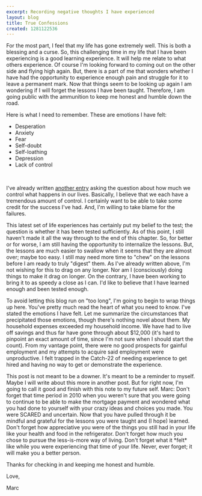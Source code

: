 ```yaml
---
excerpt: Recording negative thoughts I have experienced
layout: blog
title: True Confessions
created: 1281122536
---
```

<p>For the most part, I feel that my life has gone extremely well. This is both a blessing and a curse. So, this challenging time in my life that I have been experiencing is a good learning experience. It will help me relate to what others experience. Of course I'm looking forward to coming out on the other side and flying high again. But, there is a part of me that wonders whether I have had the opportunity to experience enough pain and struggle for it to leave a permanent mark. Now that things seem to be looking up again I am wondering if I will forget the lessons I have been taught. Therefore, I am going public with the ammunition to keep me honest and humble down the road.</p>
<p>Here is what I need to remember. These are emotions I have felt:
</p><ul>
<li>Desperation</li>
<li>Anxiety</li>
<li>Fear</li>
<li>Self-doubt</li>
<li>Self-loathing</li>
<li>Depression</li>
<li>Lack of control</li>
</ul>
<p>&nbsp;</p>
<p>I've already written <a href="/2010/07/31/how-much-control-does-one-have-over-ones-life">another entry</a> asking the question about how much we control what happens in our lives. Basically, I believe that we each have a tremendous amount of control. I certainly want to be able to take some credit for the success I've had. And, I'm willing to take blame for the failures.</p>
<p>This latest set of life experiences has certainly put my belief to the test; the question is whether it has been tested sufficiently. As of this point, I still haven't made it all the way through to the end of this chapter. So, for better or for worse, I am still having the opportunity to internalize the lessons. But, the lessons are much easier to swallow when it seems that they are almost over; maybe too easy. I still may need more time to "chew" on the lessons before I am ready to truly "digest" them. As I've already written above, I'm not wishing for this to drag on any longer. Nor am I (consciously) doing things to make it drag on longer. On the contrary, I have been working to bring it to as speedy a close as I can. I'd like to believe that I have learned enough and been tested enough.</p>
<p>To avoid letting this blog run on "too long", I'm going to begin to wrap things up here. You've pretty much read the heart of what you need to know. I've stated the emotions I have felt. Let me summarize the circumstances that precipitated those emotions, though there's nothing novel about them. My household expenses exceeded my household income. We have had to live off savings and thus far have gone through about $12,000 (it's hard to pinpoint an exact amount of time, since I'm not sure when I should start the count). From my vantage point, there were no good prospects for gainful employment and my attempts to acquire said employment were unproductive. I felt trapped in the Catch-22 of needing experience to get hired and having no way to get or demonstrate the experience.</p>
<p>This post is not meant to be a downer. It's meant to be a reminder to myself. Maybe I will write about this more in another post. But for right now, I'm going to call it good and finish with this note to my future self. Marc: Don't forget that time period in 2010 when you weren't sure that you were going to continue to be able to make the mortgage payment and wondered what you had done to yourself with your crazy ideas and choices you made. You were SCARED and uncertain. Now that you have pulled through it be mindful and grateful for the lessons you were taught and (I hope) learned. Don't forget how appreciative you were of the things you still had in your life like your health and food in the refrigerator. Don't forget how much you chose to pursue the less-is-more way of living. Don't forget what it *felt* like while you were experiencing that time of your life. Never, ever forget; it will make you a better person.</p>
<p>Thanks for checking in and keeping me honest and humble.</p>
<p>Love,</p>
<p>Marc</p>

